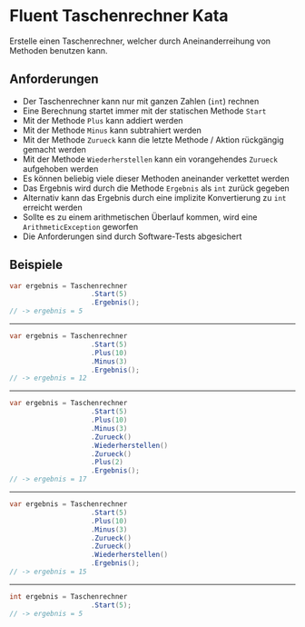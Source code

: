 # Fluent Taschenrechner Kata

Erstelle einen Taschenrechner, welcher durch Aneinanderreihung von Methoden benutzen kann.

## Anforderungen

- Der Taschenrechner kann nur mit ganzen Zahlen (`int`) rechnen
- Eine Berechnung startet immer mit der statischen Methode `Start`
- Mit der Methode `Plus` kann addiert werden
- Mit der Methode `Minus` kann subtrahiert werden
- Mit der Methode `Zurueck` kann die letzte Methode / Aktion rückgängig gemacht werden
- Mit der Methode `Wiederherstellen` kann ein vorangehendes `Zurueck` aufgehoben werden
- Es können beliebig viele dieser Methoden aneinander verkettet werden
- Das Ergebnis wird durch die Methode `Ergebnis` als `int` zurück gegeben
- Alternativ kann das Ergebnis durch eine implizite Konvertierung zu `int` erreicht werden
- Sollte es zu einem arithmetischen Überlauf kommen, wird eine `ArithmeticException` geworfen
- Die Anforderungen sind durch Software-Tests abgesichert

## Beispiele

```csharp
var ergebnis = Taschenrechner
                    .Start(5)
                    .Ergebnis();
// -> ergebnis = 5
```

---

```csharp
var ergebnis = Taschenrechner
                    .Start(5)
                    .Plus(10)
                    .Minus(3)
                    .Ergebnis();
// -> ergebnis = 12
```

---

```csharp
var ergebnis = Taschenrechner
                    .Start(5)
                    .Plus(10)
                    .Minus(3)
                    .Zurueck()
                    .Wiederherstellen()
                    .Zurueck()
                    .Plus(2)
                    .Ergebnis();
// -> ergebnis = 17
```

---

```csharp
var ergebnis = Taschenrechner
                    .Start(5)
                    .Plus(10)
                    .Minus(3)
                    .Zurueck()
                    .Zurueck()
                    .Wiederherstellen()
                    .Ergebnis();
// -> ergebnis = 15
```

---

```csharp
int ergebnis = Taschenrechner
                    .Start(5);
// -> ergebnis = 5

```
